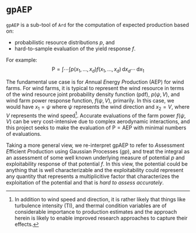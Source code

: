 
# `gpAEP`

`gpAEP` is a sub-tool of `Ard` for the computation of expected production based
on:

- probabilistic resource distributions $p$, and
- hard-to-sample evaluation of the yield response $f$.

For example:
$$
\mathrm{P} = \int \cdots \int p(x_1, \ldots, x_d) f(x_1, \ldots, x_d) \mathrm{\,d} x_d \cdots \mathrm{\,d} x_1
$$

The fundamental use case is for *A*nnual *E*nergy *P*roduction (AEP) for wind farms.
For wind farms, it is typical to represent the wind resource in terms of the wind resource joint probability density function (pdf), $p(\psi, V)$, and wind farm power response function, $f(\psi, V)$, primarily.
In this case, we would have $x_1 = \psi$ where $\psi$ represents the wind
direction and $x_2 = V$, where $V$ represents the wind speed[^additionalvariables].
Accurate evaluations of the farm power $f(\psi, V)$ can be very cost-intensive due to complex aerodynamic interactions, and this project seeks to make the evaluation of $\mathrm{P}= \mathrm{AEP}$ with minimal numbers of evaluations.

[^additionalvariables]: In addition to wind speed and direction, it is rather likely that things like turbulence intensity (TI), and thermal condition variables are of considerable importance to production estimates and the approach herein is likely to enable improved research approaches to capture their effects.

Taking a more general view, we re-interpret gpAEP to refer to *A*ssessment *E*fficient *P*roduction using Gaussian Processes (*gp*), and treat the integral as an assessment of some well known underlying measure of potential $p$ and exploitability response of that potential $f$.
In this view, the potential could be anything that is well characterizable and the exploitability could represent any quantity that represents a multiplicitive factor that characterizes the exploitation of the potential and that is *hard to assess accurately*.
